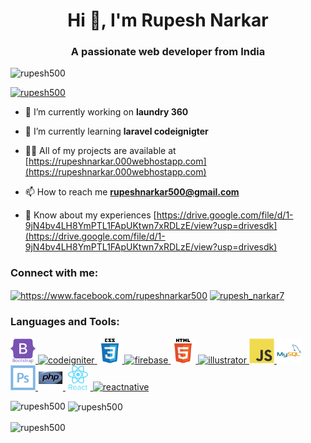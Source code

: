 <h1 align="center">Hi 👋, I'm Rupesh Narkar</h1>
<h3 align="center">A passionate web developer from India</h3>

<p align="left"> <img src="https://giphy.com/gifs/screen-monitor-closeup-26tn33aiTi1jkl6H6/?username=rupesh500&label=Profile%20views&color=0e75b6&style=flat" alt="rupesh500" /> </p>

<p align="left"> <a href="https://github.com/ryo-ma/github-profile-trophy"><img src="https://github-profile-trophy.vercel.app/?username=rupesh500" alt="rupesh500" /></a> </p>

- 🔭 I’m currently working on **laundry 360**

- 🌱 I’m currently learning **laravel codeignigter**

- 👨‍💻 All of my projects are available at [https://rupeshnarkar.000webhostapp.com](https://rupeshnarkar.000webhostapp.com)

- 📫 How to reach me **rupeshnarkar500@gmail.com**

- 📄 Know about my experiences [https://drive.google.com/file/d/1-9jN4bv4LH8YmPTL1FApUKtwn7xRDLzE/view?usp=drivesdk](https://drive.google.com/file/d/1-9jN4bv4LH8YmPTL1FApUKtwn7xRDLzE/view?usp=drivesdk)

<h3 align="left">Connect with me:</h3>
<p align="left">
<a href="https://fb.com/https://www.facebook.com/rupeshnarkar500" target="blank"><img align="center" src="https://raw.githubusercontent.com/rahuldkjain/github-profile-readme-generator/master/src/images/icons/Social/facebook.svg" alt="https://www.facebook.com/rupeshnarkar500" height="30" width="40" /></a>
<a href="https://instagram.com/rupesh_narkar7" target="blank"><img align="center" src="https://raw.githubusercontent.com/rahuldkjain/github-profile-readme-generator/master/src/images/icons/Social/instagram.svg" alt="rupesh_narkar7" height="30" width="40" /></a>
</p>

<h3 align="left">Languages and Tools:</h3>
<p align="left"> <a href="https://getbootstrap.com" target="_blank" rel="noreferrer"> <img src="https://raw.githubusercontent.com/devicons/devicon/master/icons/bootstrap/bootstrap-plain-wordmark.svg" alt="bootstrap" width="40" height="40"/> </a> <a href="https://codeigniter.com" target="_blank" rel="noreferrer"> <img src="https://cdn.worldvectorlogo.com/logos/codeigniter.svg" alt="codeigniter" width="40" height="40"/> </a> <a href="https://www.w3schools.com/css/" target="_blank" rel="noreferrer"> <img src="https://raw.githubusercontent.com/devicons/devicon/master/icons/css3/css3-original-wordmark.svg" alt="css3" width="40" height="40"/> </a> <a href="https://firebase.google.com/" target="_blank" rel="noreferrer"> <img src="https://www.vectorlogo.zone/logos/firebase/firebase-icon.svg" alt="firebase" width="40" height="40"/> </a> <a href="https://www.w3.org/html/" target="_blank" rel="noreferrer"> <img src="https://raw.githubusercontent.com/devicons/devicon/master/icons/html5/html5-original-wordmark.svg" alt="html5" width="40" height="40"/> </a> <a href="https://www.adobe.com/in/products/illustrator.html" target="_blank" rel="noreferrer"> <img src="https://www.vectorlogo.zone/logos/adobe_illustrator/adobe_illustrator-icon.svg" alt="illustrator" width="40" height="40"/> </a> <a href="https://developer.mozilla.org/en-US/docs/Web/JavaScript" target="_blank" rel="noreferrer"> <img src="https://raw.githubusercontent.com/devicons/devicon/master/icons/javascript/javascript-original.svg" alt="javascript" width="40" height="40"/> </a> <a href="https://www.mysql.com/" target="_blank" rel="noreferrer"> <img src="https://raw.githubusercontent.com/devicons/devicon/master/icons/mysql/mysql-original-wordmark.svg" alt="mysql" width="40" height="40"/> </a> <a href="https://www.photoshop.com/en" target="_blank" rel="noreferrer"> <img src="https://raw.githubusercontent.com/devicons/devicon/master/icons/photoshop/photoshop-line.svg" alt="photoshop" width="40" height="40"/> </a> <a href="https://www.php.net" target="_blank" rel="noreferrer"> <img src="https://raw.githubusercontent.com/devicons/devicon/master/icons/php/php-original.svg" alt="php" width="40" height="40"/> </a> <a href="https://reactjs.org/" target="_blank" rel="noreferrer"> <img src="https://raw.githubusercontent.com/devicons/devicon/master/icons/react/react-original-wordmark.svg" alt="react" width="40" height="40"/> </a> <a href="https://reactnative.dev/" target="_blank" rel="noreferrer"> <img src="https://reactnative.dev/img/header_logo.svg" alt="reactnative" width="40" height="40"/> </a> </p>

<p><img align="left" src="https://github-readme-stats.vercel.app/api/top-langs?username=rupesh500&show_icons=true&locale=en&layout=compact" alt="rupesh500" /></p>

<p>&nbsp;<img align="center" src="https://github-readme-stats.vercel.app/api?username=rupesh500&show_icons=true&locale=en" alt="rupesh500" /></p>

<p><img align="center" src="https://github-readme-streak-stats.herokuapp.com/?user=rupesh500&" alt="rupesh500" /></p>
